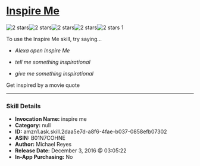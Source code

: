 # [Inspire Me](http://alexa.amazon.com/#skills/amzn1.ask.skill.2daa5e7d-a8f6-4fae-b037-0858efb07302)
![2 stars](../../images/ic_star_black_18dp_1x.png)![2 stars](../../images/ic_star_black_18dp_1x.png)![2 stars](../../images/ic_star_border_black_18dp_1x.png)![2 stars](../../images/ic_star_border_black_18dp_1x.png)![2 stars](../../images/ic_star_border_black_18dp_1x.png) 1

To use the Inspire Me skill, try saying...

* *Alexa open Inspire Me*

* *tell me something inspirational*

* *give me something inspirational*

Get inspired by a movie quote

***

### Skill Details

* **Invocation Name:** inspire me
* **Category:** null
* **ID:** amzn1.ask.skill.2daa5e7d-a8f6-4fae-b037-0858efb07302
* **ASIN:** B01N7COHNE
* **Author:** Michael Reyes
* **Release Date:** December 3, 2016 @ 03:05:22
* **In-App Purchasing:** No
